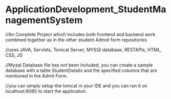 # ApplicationDevelopment_StudentManagementSystem


//An Complete Project which includes both frontend and backend work combined together as in the other student Admot form repositories

//uses JAVA, Servlets, Tomcat Server, MYSQl database, RESTAPIs, HTML, CSS, JS

//Mysql Database file has not been included, you can create a sample database with a table StudentDetails and the specified columns that are mentioned in the Admit Form.

//you can simply setup the tomcat in your IDE and you can run it on localhost:8080 to start the application.
